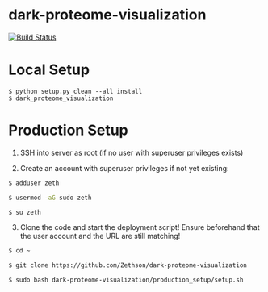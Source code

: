 # dark-proteome-visualization
[![Build Status](https://travis-ci.org/Zethson/dark-proteome-visualization.svg?branch=development)](https://travis-ci.org/Zethson/dark-proteome-visualization)
# Local Setup
```
$ python setup.py clean --all install
$ dark_proteome_visualization
```

# Production Setup
1. SSH into server as root (if no user with superuser privileges exists) 

2. Create an account with superuser privileges if not yet existing:
```bash
$ adduser zeth

$ usermod -aG sudo zeth

$ su zeth
```

3. Clone the code and start the deployment script! Ensure beforehand that the user account and the URL are still matching!
```bash
$ cd ~

$ git clone https://github.com/Zethson/dark-proteome-visualization

$ sudo bash dark-proteome-visualization/production_setup/setup.sh
```
